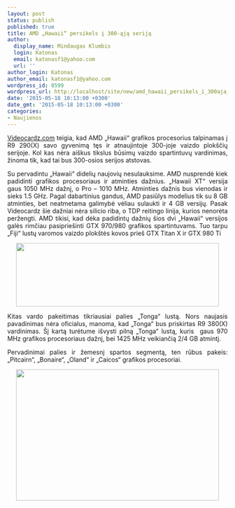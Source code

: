 ```yaml
---
layout: post
status: publish
published: true
title: AMD „Hawaii“ persikels į 300-ąją seriją
author:
  display_name: Mindaugas Klumbis
  login: Katonas
  email: katonasf1@yahoo.com
  url: ''
author_login: Katonas
author_email: katonasf1@yahoo.com
wordpress_id: 8599
wordpress_url: http://localhost/site/new/amd_hawaii_persikels_i_300aja_serija_/
date: '2015-05-18 10:13:00 +0300'
date_gmt: '2015-05-18 10:13:00 +0300'
categories:
- Naujienos
---
```

<p style="text-align: justify;">
	<u><a href="http://videocardz.com/55499/amds-hawaii-gpu-to-return-with-radeon-300-series">Videocardz.com</a></u> teigia, kad AMD &bdquo;Hawaii&ldquo; grafikos procesorius talpinamas į R9 290(X) savo gyvenimą tęs ir atnaujintoje 300-joje vaizdo plok&scaron;čių serijoje. Kol kas nėra ai&scaron;kus tikslus būsimų vaizdo spartintuvų vardinimas, žinoma tik, kad tai bus 300-osios serijos atstovas.</p>
<p style="text-align: justify;">
	Su pervadintu &bdquo;Hawaii&ldquo; didelių naujovių nesulauksime. AMD nusprendė kiek padidinti grafikos procesoriaus ir atminties dažnius. &bdquo;Hawaii XT&ldquo; versija gaus 1050 MHz dažnį, o Pro &ndash; 1010 MHz. Atminties dažnis bus vienodas ir sieks 1.5 GHz. Pagal dabartinius gandus, AMD pasiūlys modelius tik su 8 GB atminties, bet neatmetama galimybė vėliau sulaukti ir 4 GB versijų. Pasak Videocardz &scaron;ie dažniai nėra silicio riba, o TDP reitingo linija, kurios nenorėta peržengti. AMD tikisi, kad dėka padidintų dažnių &scaron;ios dvi &bdquo;Hawaii&ldquo;&nbsp;versijos galės rimčiau pasiprie&scaron;inti GTX 970/980 grafikos spartintuvams. Tuo tarpu &bdquo;Fiji&ldquo; lustų varomos vaizdo plok&scaron;tės kovos prie&scaron; GTX Titan X ir GTX 980 Ti</p>
<p style="text-align: center;">
	<a href="http://technews.lt/userfiles/Hawaii rebrand.JPG"><img alt="" src="http://technews.lt/userfiles/Hawaii rebrand.JPG" style="width: 464px; height: 145px;" /></a></p>
<p style="text-align: justify;">
	Kitas vardo pakeitimas tikriausiai palies &bdquo;Tonga&ldquo; lustą. Nors naujasis pavadinimas nėra oficialus, manoma, kad &bdquo;Tonga&ldquo; bus priskirtas R9 380(X) vardinimas. &Scaron;į kartą turėtume i&scaron;vysti pilną &bdquo;Tonga&ldquo; lustą, kuris&nbsp; gaus 970 MHz grafikos procesoriaus dažnį, bei 1425 MHz veikiančią 2/4 GB atmintį.</p>
<p style="text-align: justify;">
	Pervadinimai palies ir žemesnį spartos segmentą, ten rūbus pakeis: &bdquo;Pitcairn&ldquo;, &bdquo;Bonaire&ldquo;, &bdquo;Oland&ldquo; ir &bdquo;Caicos&ldquo; grafikos procesoriai.</p>
<p style="text-align: center;">
	<a href="http://technews.lt/userfiles/300 serija.JPG"><img alt="" src="http://technews.lt/userfiles/300 serija.JPG" style="width: 464px; height: 300px;" /></a></p>
